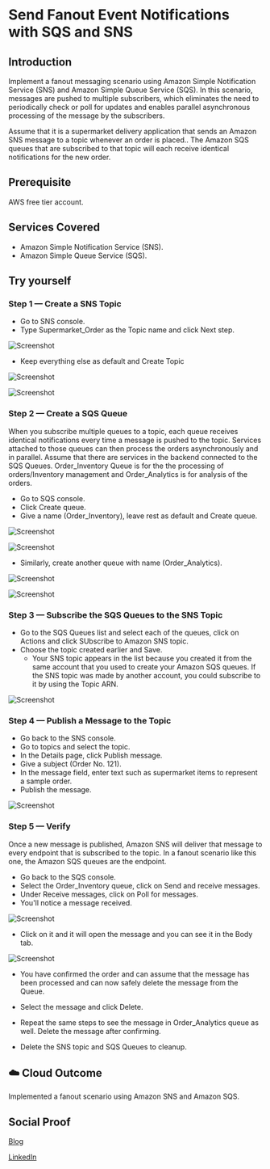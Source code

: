 # Send Fanout Event Notifications with SQS and SNS

## Introduction

 Implement a fanout messaging scenario using Amazon Simple Notification Service (SNS) and Amazon Simple Queue Service (SQS). In this scenario, messages are pushed to multiple subscribers, which eliminates the need to periodically check or poll for updates and enables parallel asynchronous processing of the message by the subscribers.

 Assume that it is a supermarket delivery application that sends an Amazon SNS message to a topic whenever an order is placed.. The Amazon SQS queues that are subscribed to that topic will each receive identical notifications for the new order.

## Prerequisite

AWS free tier account.

## Services Covered

- Amazon Simple Notification Service (SNS).
- Amazon Simple Queue Service (SQS).

## Try yourself

### Step 1 — Create a SNS Topic
- Go to SNS console.
- Type Supermarket_Order as the Topic name and click Next step.

![Screenshot](https://github.com/aaditunni/100DaysOfCloud/blob/main/Journey/018/day18.JPG)

- Keep everything else as default and Create Topic

![Screenshot](https://github.com/aaditunni/100DaysOfCloud/blob/main/Journey/018/day18.1.JPG)

![Screenshot](https://github.com/aaditunni/100DaysOfCloud/blob/main/Journey/018/day18.2.JPG)

### Step 2 — Create a SQS Queue
When you subscribe multiple queues to a topic, each queue receives identical notifications every time a message is pushed to the topic. Services attached to those queues can then process the orders asynchronously and in parallel.
Assume that there are services in the backend connected to the SQS Queues. Order_Inventory Queue is for the the processing of orders/Inventory management and Order_Analytics is for analysis of the orders.
- Go to SQS console.
- Click Create queue.
- Give a name (Order_Inventory), leave rest as default and Create queue.

![Screenshot](https://github.com/aaditunni/100DaysOfCloud/blob/main/Journey/018/day18.3.JPG)

![Screenshot](https://github.com/aaditunni/100DaysOfCloud/blob/main/Journey/018/day18.4.JPG)

- Similarly, create another queue with name (Order_Analytics).

![Screenshot](https://github.com/aaditunni/100DaysOfCloud/blob/main/Journey/018/day18.5.JPG)

![Screenshot](https://github.com/aaditunni/100DaysOfCloud/blob/main/Journey/018/day18.6.JPG)

### Step 3 — Subscribe the SQS Queues to the SNS Topic
- Go to the SQS Queues list and select each of the queues, click on Actions and click SUbscribe to Amazon SNS topic.
- Choose the topic created earlier and Save.
    - Your SNS topic appears in the list because you created it from the same account that you used to create your Amazon SQS queues. If the SNS topic was made by another account, you could subscribe to it by using the Topic ARN. 

![Screenshot](https://github.com/aaditunni/100DaysOfCloud/blob/main/Journey/018/day18.7.JPG)

### Step 4 — Publish a Message to the Topic
- Go back to the SNS console.
- Go to topics and select the topic.
- In the Details page, click Publish message.
- Give a subject (Order No. 121).
- In the message field, enter text such as supermarket items to represent a sample order.
- Publish the message.

![Screenshot](https://github.com/aaditunni/100DaysOfCloud/blob/main/Journey/018/day18.8.JPG)

### Step 5 — Verify
Once a new message is published, Amazon SNS will deliver that message to every endpoint that is subscribed to the topic. In a fanout scenario like this one, the Amazon SQS queues are the endpoint.
- Go back to the SQS console.
- Select the Order_Inventory queue, click on Send and receive messages.
- Under Receive messages, click on Poll for messages.
- You'll notice a message received.

![Screenshot](https://github.com/aaditunni/100DaysOfCloud/blob/main/Journey/018/day18.9.JPG)


- Click on it and it will open the message and you can see it in the Body tab.

![Screenshot](https://github.com/aaditunni/100DaysOfCloud/blob/main/Journey/018/day18.10.JPG)


- You have confirmed the order and can assume that the message has been processed and can now safely delete the message from the Queue.
- Select the message and click Delete.
- Repeat the same steps to see the message in Order_Analytics queue as well. Delete the message after confirming.

- Delete the SNS topic and SQS Queues to cleanup.

## ☁️ Cloud Outcome

Implemented a fanout scenario using Amazon SNS and Amazon SQS. 

## Social Proof

[Blog](https://dev.to/aaditunni/send-fanout-event-notifications-with-sqs-and-sns-44a)

[LinkedIn](https://www.linkedin.com/posts/aaditunni_100daysofcloud-aws-cloud-activity-7021403209105563648-bNLk?utm_source=share&utm_medium=member_desktop)
